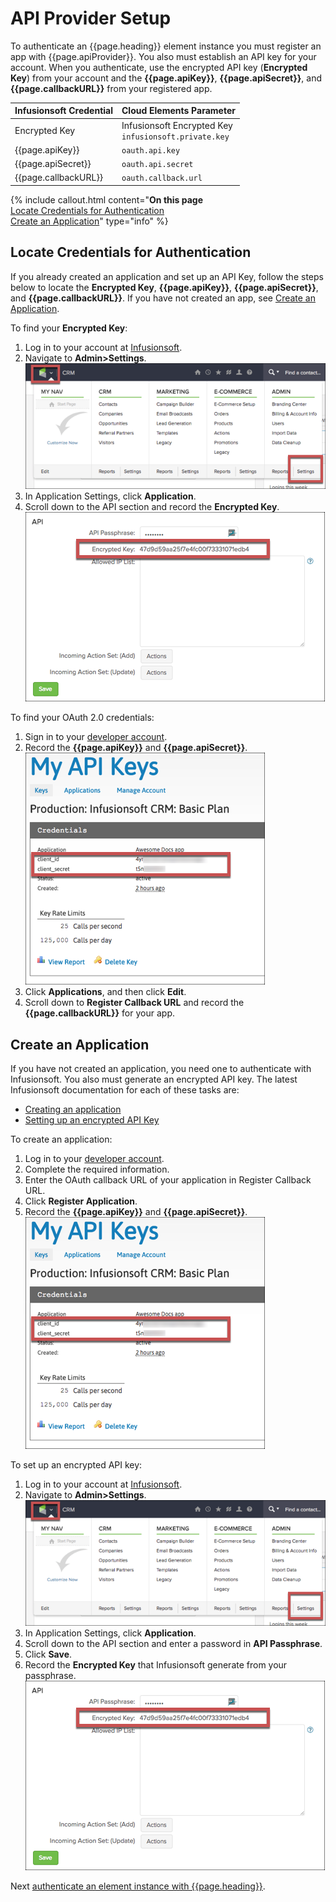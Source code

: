 # API Provider Setup

To authenticate an {{page.heading}} element instance you must register an app with {{page.apiProvider}}. You also must establish an API key for your account. When you authenticate, use the encrypted API key (**Encrypted Key**) from your account and the **{{page.apiKey}}**, **{{page.apiSecret}}**, and **{{page.callbackURL}}** from your registered app.

| Infusionsoft Credential | Cloud Elements Parameter   |
| :------------- | :------------- |
|  Encrypted Key  | Infusionsoft Encrypted Key</br>`infusionsoft.private.key`  |
|  {{page.apiKey}} | `oauth.api.key`  |
|  {{page.apiSecret}}  | `oauth.api.secret` |
|  {{page.callbackURL}}  |  `oauth.callback.url`  |

{% include callout.html content="<strong>On this page</strong></br><a href=#locate-credentials-for-authentication>Locate Credentials for Authentication</a></br><a href=#create-an-application>Create an Application</a>" type="info" %}

## Locate Credentials for Authentication

If you already created an application and set up an API Key, follow the steps below to locate the **Encrypted Key**, **{{page.apiKey}}**, **{{page.apiSecret}}**, and **{{page.callbackURL}}**. If you have not created an app, see [Create an Application](#create-an-application).

To find your **Encrypted Key**:

1. Log in to your account at [Infusionsoft](https://www.infusionsoft.com/).
2. Navigate to **Admin>Settings**.
![Admin Settings](/assets/img/elements/infusionsoft/admin-settings.png)
3. In Application Settings, click **Application**.
4. Scroll down to the API section and record the **Encrypted Key**.
![Encrypted key](/assets/img/elements/infusionsoft/encrypted-key.png)

To find your OAuth 2.0 credentials:

1. Sign in to your [developer account](https://keys.developer.infusionsoft.com/apps/mykeys).
3. Record the **{{page.apiKey}}** and **{{page.apiSecret}}**.
![Key secret and URL](/assets/img/elements/infusionsoft/infusionsoft_creds.png)
4. Click **Applications**, and then click **Edit**.
3. Scroll down to **Register Callback URL** and record the **{{page.callbackURL}}** for your app.

## Create an Application

If you have not created an application, you need one to authenticate with Infusionsoft. You also must generate an encrypted API key. The latest Infusionsoft documentation for each of these tasks are:

* [Creating an application](https://developer.infusionsoft.com/getting-started-oauth-keys/)
* [Setting up an encrypted API Key](https://help.infusionsoft.com/userguides/get-started/tips-and-tricks/api-key)

To create an application:

1. Log in to your [developer account](https://keys.developer.infusionsoft.com/apps/).
3. Complete the required information.
4. Enter the OAuth callback URL of your application in Register Callback URL.
4. Click **Register Application**.
3. Record the **{{page.apiKey}}** and **{{page.apiSecret}}**.
![Key secret and URL](/assets/img/elements/infusionsoft/infusionsoft_creds.png)

To set up an encrypted API key:

1. Log in to your account at [Infusionsoft](https://www.infusionsoft.com/).
2. Navigate to **Admin>Settings**.
![Admin Settings](/assets/img/elements/infusionsoft/admin-settings.png)
3. In Application Settings, click **Application**.
4. Scroll down to the API section and enter a password in **API Passphrase**.
5. Click **Save**.
6. Record the **Encrypted Key** that Infusionsoft generate from your passphrase.
![Encrypted key](/assets/img/elements/infusionsoft/encrypted-key.png)

Next [authenticate an element instance with {{page.heading}}](authenticate.html).
